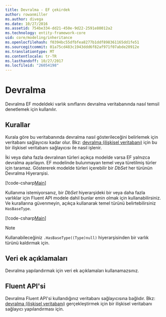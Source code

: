 ```yaml
---
title: Devralma - EF çekirdek
author: rowanmiller
ms.author: divega
ms.date: 10/27/2016
ms.assetid: 754be334-dd21-450e-9d22-2591e80012a2
ms.technology: entity-framework-core
uid: core/modeling/inheritance
ms.openlocfilehash: f0394bc55dfbfea8277b1ddf898361165dd1fe51
ms.sourcegitcommit: 01a75cd483c1943ddd6f82af971f07abde20912e
ms.translationtype: MT
ms.contentlocale: tr-TR
ms.lasthandoff: 10/27/2017
ms.locfileid: "26054198"
---
```

# <a name="inheritance"></a>Devralma

Devralma EF modeldeki varlık sınıflarını devralma veritabanında nasıl temsil denetlemek için kullanılır.

## <a name="conventions"></a>Kurallar

Kurala göre bu veritabanında devralma nasıl gösterileceğini belirlemek için veritabanı sağlayıcısı kadar olur. Bkz: [devralma (ilişkisel veritabanı)](relational/inheritance.md) için bu bir ilişkisel veritabanı sağlayıcısı ile nasıl işlenir.

İki veya daha fazla devralınan türleri açıkça modelde varsa EF yalnızca devralma ayarlayın. EF modelinde bulunmayan temel veya türetilmiş türler için taramaz. Göstererek modelde türleri içerebilir bir *DbSet<TEntity>*  her türünün Devralma Hiyerarşisi.

[!code-csharp[Main](../../../samples/core/Modeling/Conventions/Samples/InheritanceDbSets.cs?highlight=3-4&name=Model)]

Kullanıma istemiyorsanız, bir *DbSet<TEntity>*  hiyerarşideki bir veya daha fazla varlıklar için Fluent API modele dahil bunlar emin olmak için kullanabilirsiniz.
Ve kurallarına güvenmeyin, açıkça kullanarak temel türünü belirtebilirsiniz `HasBaseType`.

[!code-csharp[Main](../../../samples/core/Modeling/Conventions/Samples/InheritanceModelBuilder.cs?highlight=7&name=Context)]

> [!NOTE]
> Kullanabileceğiniz `.HasBaseType((Type)null)` hiyerarşisinden bir varlık türünü kaldırmak için.

## <a name="data-annotations"></a>Veri ek açıklamaları

Devralma yapılandırmak için veri ek açıklamaları kullanamazsınız.

## <a name="fluent-api"></a>Fluent API'si

Devralma Fluent API'si kullandığınız veritabanı sağlayıcısına bağlıdır. Bkz: [devralma (ilişkisel veritabanı)](relational/inheritance.md) gerçekleştirmek için bir ilişkisel veritabanı sağlayıcı yapılandırması için.
